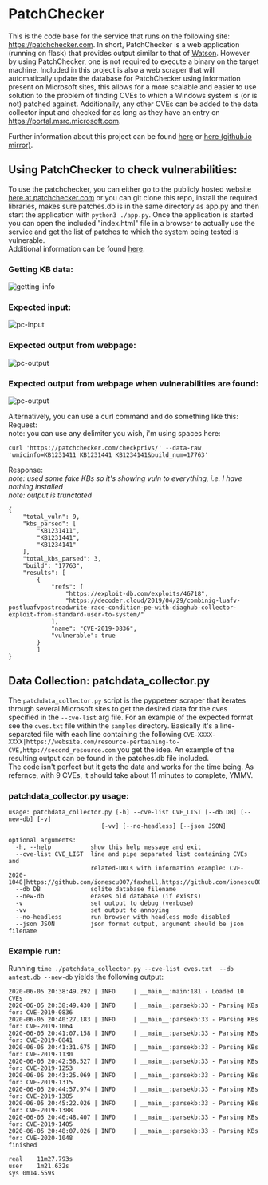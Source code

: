 # PatchChecker
This is the code base for the service that runs on the following site: https://patchchecker.com.
In short, PatchChecker is a web application (running on flask) that provides output similar to that of [Watson](https://github.com/rasta-mouse/Watson/). However by using PatchChecker, one is not required to execute a binary on the target machine.
Included in this project is also a web scraper that will automatically update the database for PatchChecker using information present on Microsoft sites, this allows for a more scalable and easier to use solution to the problem of finding CVEs to which a Windows system is (or is not) patched against. 
Additionally, any other CVEs can be added to the data collector input and checked for as long as they have an entry on https://portal.msrc.microsoft.com.

Further information about this project can be found [here](http://shell.rip/URLHERE) or [here (github.io mirror)](https://deadjakk.github.io/URLHERE).


## Using PatchChecker to check vulnerabilities:
To use the patchchecker, you can either go to the publicly hosted website [here at patchchecker.com](https://patchchecker.com) or you can git clone this repo, install the required libraries, makes sure patches.db is in the same directory as app.py and then start the application with `python3 ./app.py`. 
Once the application is started you can open the included "index.html" file in a browser to actually use the service and get the list of patches to which the system being tested is vulnerable.   
Additional information can be found [here](https://deadjakk.github.io/URLHERE).

### Getting KB data:
![getting-info](images/getting_info.png)

### Expected input:
![pc-input](images/expected_input.png)

### Expected output from webpage:
![pc-output](images/expected_output.png)

### Expected output from webpage when vulnerabilities are found:
![pc-output](images/expected_vulnerable.png)

Alternatively, you can use a curl command and do something like this:
Request:   
note: you can use any delimiter you wish, i'm using spaces here:
```
curl 'https://patchchecker.com/checkprivs/' --data-raw 'wmicinfo=KB1231411 KB1231441 KB1234141&build_num=17763'
```
Response:   
*note: used some fake KBs so it's showing vuln to everything, i.e. I have nothing installed*  
*note: output is trunctated*    
```
{
    "total_vuln": 9,
    "kbs_parsed": [
        "KB1231411",
        "KB1231441",
        "KB1234141"
    ],
    "total_kbs_parsed": 3,
    "build": "17763",
    "results": [
        {
            "refs": [
                "https://exploit-db.com/exploits/46718",
                "https://decoder.cloud/2019/04/29/combinig-luafv-postluafvpostreadwrite-race-condition-pe-with-diaghub-collector-exploit-from-standard-user-to-system/"
            ],
            "name": "CVE-2019-0836",
            "vulnerable": true
        }
		]
}

```

## Data Collection: patchdata_collector.py
The `patchdata_collector.py` script is the pyppeteer scraper that iterates through several Microsoft sites to get the desired data for the cves specified in the `--cve-list` arg file.
For an example of the expected format see the `cves.txt` file within the `samples` directory. Basically it's a line-separated file with each line containing the following `CVE-XXXX-XXXX|https://website.com/resource-pertaining-to-CVE,http://second_resource.com`
you get the idea. An example of the resulting output can be found in the patches.db file included.  
The code isn't perfect but it gets the data and works for the time being. As refernce, with 9 CVEs, it should take about 11 minutes to complete, YMMV.

### patchdata_collector.py usage:
```
usage: patchdata_collector.py [-h] --cve-list CVE_LIST [--db DB] [--new-db] [-v]
                          [-vv] [--no-headless] [--json JSON]

optional arguments:
  -h, --help           show this help message and exit
  --cve-list CVE_LIST  line and pipe separated list containing CVEs and
                       related-URLs with information example: CVE-2020-1048|https://github.com/ionescu007/faxhell,https://github.com/ionescu007/PrintDemon
  --db DB              sqlite database filename
  --new-db             erases old database (if exists)
  -v                   set output to debug (verbose)
  -vv                  set output to annoying
  --no-headless        run browser with headless mode disabled
  --json JSON          json format output, argument should be json filename
```

### Example run:
Running `time ./patchdata_collector.py --cve-list cves.txt  --db antest.db --new-db` yields the following output:
```
2020-06-05 20:38:49.292 | INFO     | __main__:main:181 - Loaded 10 CVEs
2020-06-05 20:38:49.430 | INFO     | __main__:parsekb:33 - Parsing KBs for: CVE-2019-0836
2020-06-05 20:40:27.183 | INFO     | __main__:parsekb:33 - Parsing KBs for: CVE-2019-1064
2020-06-05 20:41:07.158 | INFO     | __main__:parsekb:33 - Parsing KBs for: CVE-2019-0841
2020-06-05 20:41:31.675 | INFO     | __main__:parsekb:33 - Parsing KBs for: CVE-2019-1130
2020-06-05 20:42:58.527 | INFO     | __main__:parsekb:33 - Parsing KBs for: CVE-2019-1253
2020-06-05 20:43:25.069 | INFO     | __main__:parsekb:33 - Parsing KBs for: CVE-2019-1315
2020-06-05 20:44:57.974 | INFO     | __main__:parsekb:33 - Parsing KBs for: CVE-2019-1385
2020-06-05 20:45:22.026 | INFO     | __main__:parsekb:33 - Parsing KBs for: CVE-2019-1388
2020-06-05 20:46:48.407 | INFO     | __main__:parsekb:33 - Parsing KBs for: CVE-2019-1405
2020-06-05 20:48:07.026 | INFO     | __main__:parsekb:33 - Parsing KBs for: CVE-2020-1048
finished

real	11m27.793s
user	1m21.632s
sys	0m14.559s
```
